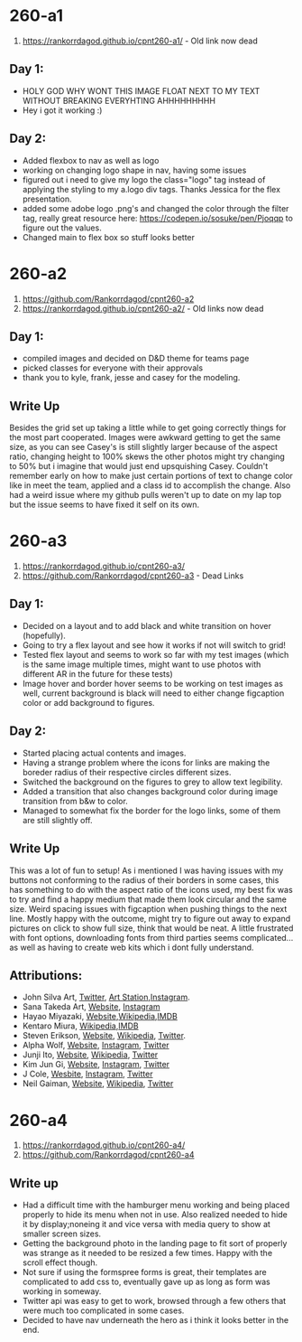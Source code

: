 # 260-a1
1. https://rankorrdagod.github.io/cpnt260-a1/ - Old link now dead
## Day 1:
- HOLY GOD WHY WONT THIS IMAGE FLOAT NEXT TO MY TEXT WITHOUT BREAKING EVERYHTING AHHHHHHHHH
- Hey i got it working :)
## Day 2:
- Added flexbox to nav as well as logo
- working on changing logo shape in nav, having some issues
- figured out i need to give my logo the class="logo" tag instead of applying the styling to my a.logo div tags. Thanks Jessica for the flex presentation.
- added some adobe logo .png's and changed the color through the filter tag, really great resource here: https://codepen.io/sosuke/pen/Pjoqqp to figure out the values.
- Changed main to flex box so stuff looks better
# 260-a2
1. https://github.com/Rankorrdagod/cpnt260-a2
2. https://rankorrdagod.github.io/cpnt260-a2/ -  Old links now dead
## Day 1:
- compiled images and decided on D&D theme for teams page
- picked classes for everyone with their approvals
- thank you to kyle, frank, jesse and casey for the modeling.
## Write Up
Besides the grid set up taking a little while to get going correctly things for the most part cooperated. Images were awkward getting to get the same size, as you can see Casey's is still slightly larger because of the aspect ratio, changing height to 100% skews the other photos might try changing to 50% but i imagine that would just end upsquishing Casey. Couldn't remember early on how to make just certain portions of text to change color like in meet the team, applied <span> and a class id to accomplish the change. Also had a weird issue where my github pulls weren't up to date on my lap top but the issue seems to have fixed it self on its own.

# 260-a3
1. https://rankorrdagod.github.io/cpnt260-a3/
2. https://github.com/Rankorrdagod/cpnt260-a3 - Dead Links
## Day 1:
- Decided on a layout and to add black and white transition on hover (hopefully).
- Going to try a flex layout and see how it works if not will switch to grid!
- Tested flex layout and seems to work so far with my test images (which is the same image multiple times, might want to use photos with different AR in the future for these tests)
- Image hover and border hover seems to be working on test images as well, current background is black will need to either change figcaption color or add background to figures.
## Day 2:
- Started placing actual contents and images.
- Having a strange problem where the icons for links are making the boreder radius of their respective circles different sizes.
- Switched the background on the figures to grey to allow text legibility.
- Added a transition that also changes background color during image transition from b&w to color.
- Managed to somewhat fix the border for the logo links, some of them are still slightly off.
## Write Up
This was a lot of fun to setup! As i mentioned I was having issues with my buttons not conforming to the radius of their borders in some cases, this has something to do with the aspect ratio of the icons used, my best fix was to try and find a happy medium that made them look circular and the same size. Weird spacing issues with figcaption when pushing things to the next line. Mostly happy with the outcome, might try to figure out away to expand pictures on click to show full size, think that would be neat. A little frustrated with font options, downloading fonts from third parties seems complicated... as well as having to create web kits which i dont fully understand.
## Attributions:
- John Silva Art, [Twitter](https://twitter.com/JohnSilvaArt?ref_src=twsrc%5Egoogle%7Ctwcamp%5Eserp%7Ctwgr%5Eauthor), [Art Station](https://johnsilva.artstation.com/projects),[Instagram](https://www.instagram.com/john.silva.art/?hl=en).
- Sana Takeda Art, [Website](https://sanatakeda.com/), [Instagram](https://www.instagram.com/sanatakeda_art/?hl=en)
- Hayao Miyazaki, [Website](https://ghiblicollection.com//),[Wikipedia](https://en.wikipedia.org/wiki/Hayao_Miyazaki),[IMDB](https://www.imdb.com/name/nm0594503/)
- Kentaro Miura, [Wikipedia](https://en.wikipedia.org/wiki/Kentaro_Miura),[IMDB](https://www.imdb.com/title/tt0318871/)
- Steven Erikson, [Website](https://steven-erikson.org/), [Wikipedia](https://en.wikipedia.org/wiki/Steven_Erikson), [Twitter](https://twitter.com/erikson_steven?ref_src=twsrc%5Egoogle%7Ctwcamp%5Eserp%7Ctwgr%5Eauthor).
- Alpha Wolf, [Website](https://www.alphawolfcvlt.com/), [Instagram](https://www.instagram.com/alphawolfcvlt/?hl=en), [Twitter](https://twitter.com/AlphaWolfCVLT?ref_src=twsrc%5Egoogle%7Ctwcamp%5Eserp%7Ctwgr%5Eauthor)
- Junji Ito, [Website](https://www.viz.com/junji-ito), [Wikipedia](https://en.wikipedia.org/wiki/Junji_Ito), [Twitter](https://twitter.com/junjiitofficial?lang=en)
- Kim Jun Gi, [Website](https://www.kimjunggius.com/), [Instagram](https://www.instagram.com/kimjunggius/), [Twitter](https://twitter.com/KimJungGiUS?ref_src=twsrc%5Egoogle%7Ctwcamp%5Eserp%7Ctwgr%5Eauthor)
- J Cole, [Wesbite](http://www.dreamville.com/artist/cole/), [Instagram](https://www.instagram.com/realcoleworld/?hl=en), [Twitter](https://twitter.com/jcolenc?lang=en)
- Neil Gaiman, [Website](https://www.neilgaiman.com/), [Wikipedia](https://en.wikipedia.org/wiki/Neil_Gaiman), [Twitter](https://twitter.com/neilhimself?ref_src=twsrc%5Egoogle%7Ctwcamp%5Eserp%7Ctwgr%5Eauthor) 
# 260-a4
1. https://rankorrdagod.github.io/cpnt260-a4/ 
2. https://github.com/Rankorrdagod/cpnt260-a4
## Write up
- Had a difficult time with the hamburger menu working and being placed properly to hide its menu when not in use. Also realized needed to hide it by display;noneing it and vice versa with media query to show at smaller screen sizes.
- Getting the background photo in the landing page to fit sort of properly was strange as it needed to be resized a few times. Happy with the scroll effect though.
- Not sure if using the formspree forms is great, their templates are complicated to add css to, eventually gave up as long as form was working in someway.
- Twitter api was easy to get to work, browsed through a few others that were much too complicated in some cases.
- Decided to have nav underneath the hero as i think it looks better in the end.